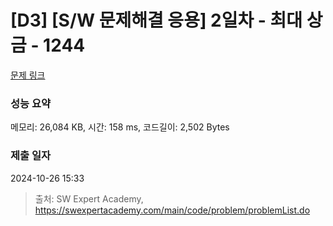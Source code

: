 # [D3] [S/W 문제해결 응용] 2일차 - 최대 상금 - 1244 

[문제 링크](https://swexpertacademy.com/main/code/problem/problemDetail.do?contestProbId=AV15Khn6AN0CFAYD) 

### 성능 요약

메모리: 26,084 KB, 시간: 158 ms, 코드길이: 2,502 Bytes

### 제출 일자

2024-10-26 15:33



> 출처: SW Expert Academy, https://swexpertacademy.com/main/code/problem/problemList.do